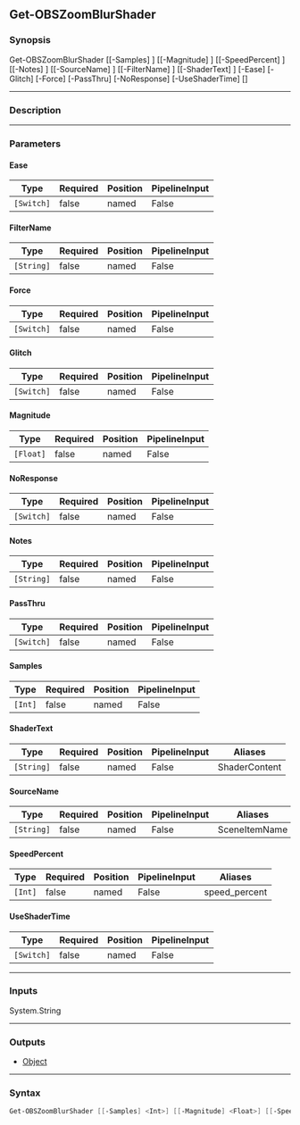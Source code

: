 Get-OBSZoomBlurShader
---------------------

### Synopsis
Get-OBSZoomBlurShader [[-Samples] <int>] [[-Magnitude] <float>] [[-SpeedPercent] <int>] [[-Notes] <string>] [[-SourceName] <string>] [[-FilterName] <string>] [[-ShaderText] <string>] [-Ease] [-Glitch] [-Force] [-PassThru] [-NoResponse] [-UseShaderTime] [<CommonParameters>]

---

### Description

---

### Parameters
#### **Ease**

|Type      |Required|Position|PipelineInput|
|----------|--------|--------|-------------|
|`[Switch]`|false   |named   |False        |

#### **FilterName**

|Type      |Required|Position|PipelineInput|
|----------|--------|--------|-------------|
|`[String]`|false   |named   |False        |

#### **Force**

|Type      |Required|Position|PipelineInput|
|----------|--------|--------|-------------|
|`[Switch]`|false   |named   |False        |

#### **Glitch**

|Type      |Required|Position|PipelineInput|
|----------|--------|--------|-------------|
|`[Switch]`|false   |named   |False        |

#### **Magnitude**

|Type     |Required|Position|PipelineInput|
|---------|--------|--------|-------------|
|`[Float]`|false   |named   |False        |

#### **NoResponse**

|Type      |Required|Position|PipelineInput|
|----------|--------|--------|-------------|
|`[Switch]`|false   |named   |False        |

#### **Notes**

|Type      |Required|Position|PipelineInput|
|----------|--------|--------|-------------|
|`[String]`|false   |named   |False        |

#### **PassThru**

|Type      |Required|Position|PipelineInput|
|----------|--------|--------|-------------|
|`[Switch]`|false   |named   |False        |

#### **Samples**

|Type   |Required|Position|PipelineInput|
|-------|--------|--------|-------------|
|`[Int]`|false   |named   |False        |

#### **ShaderText**

|Type      |Required|Position|PipelineInput|Aliases      |
|----------|--------|--------|-------------|-------------|
|`[String]`|false   |named   |False        |ShaderContent|

#### **SourceName**

|Type      |Required|Position|PipelineInput|Aliases      |
|----------|--------|--------|-------------|-------------|
|`[String]`|false   |named   |False        |SceneItemName|

#### **SpeedPercent**

|Type   |Required|Position|PipelineInput|Aliases      |
|-------|--------|--------|-------------|-------------|
|`[Int]`|false   |named   |False        |speed_percent|

#### **UseShaderTime**

|Type      |Required|Position|PipelineInput|
|----------|--------|--------|-------------|
|`[Switch]`|false   |named   |False        |

---

### Inputs
System.String

---

### Outputs
* [Object](https://learn.microsoft.com/en-us/dotnet/api/System.Object)

---

### Syntax
```PowerShell
Get-OBSZoomBlurShader [[-Samples] <Int>] [[-Magnitude] <Float>] [[-SpeedPercent] <Int>] [-Ease <Switch>] [-Glitch <Switch>] [[-Notes] <String>] [[-SourceName] <String>] [[-FilterName] <String>] [[-ShaderText] <String>] [-Force <Switch>] [-PassThru <Switch>] [-NoResponse <Switch>] [-UseShaderTime <Switch>] [<CommonParameters>]
```
